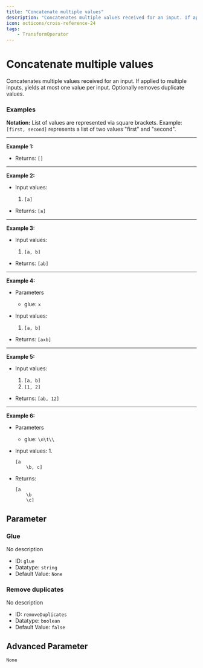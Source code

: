 ```yaml
---
title: "Concatenate multiple values"
description: "Concatenates multiple values received for an input. If applied to multiple inputs, yields at most one value per input. Optionally removes duplicate values."
icon: octicons/cross-reference-24
tags: 
    - TransformOperator
---
```

# Concatenate multiple values
<!-- This file was generated - DO NOT CHANGE IT MANUALLY -->



Concatenates multiple values received for an input. If applied to multiple inputs, yields at most one value per input. Optionally removes duplicate values.

### Examples

**Notation:** List of values are represented via square brackets. Example: `[first, second]` represents a list of two values "first" and "second".

---
**Example 1:**

* Returns: `[]`


---
**Example 2:**

* Input values:
    1. `[a]`

* Returns: `[a]`


---
**Example 3:**

* Input values:
    1. `[a, b]`

* Returns: `[ab]`


---
**Example 4:**

* Parameters
    * glue: `x`

* Input values:
    1. `[a, b]`

* Returns: `[axb]`


---
**Example 5:**

* Input values:
    1. `[a, b]`
    2. `[1, 2]`

* Returns: `[ab, 12]`


---
**Example 6:**

* Parameters
    * glue: `\n\t\\`

* Input values:
    1. 
    ```
    [a
    	\b, c]
    ```

* Returns: 
    ```
    [a
    	\b
    	\c]
    ```




## Parameter

### Glue

No description

- ID: `glue`
- Datatype: `string`
- Default Value: `None`



### Remove duplicates

No description

- ID: `removeDuplicates`
- Datatype: `boolean`
- Default Value: `false`





## Advanced Parameter

`None`